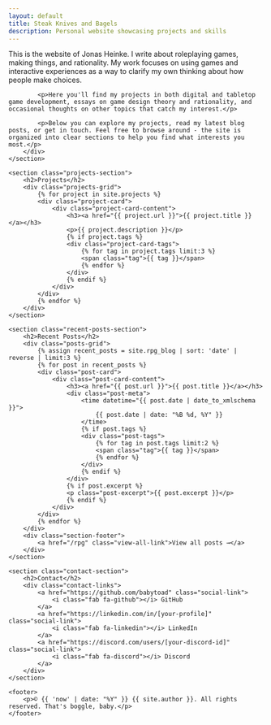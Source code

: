 ```yaml
---
layout: default
title: Steak Knives and Bagels
description: Personal website showcasing projects and skills
---
```


<div class="main-content">
    <section class="intro-section">
        <div class="container">
            <p>This is the website of Jonas Heinke. I write about roleplaying games, making things, and rationality. My work focuses on using games and interactive experiences as a way to clarify my own thinking about how people make choices.</p>
            
            <p>Here you'll find my projects in both digital and tabletop game development, essays on game design theory and rationality, and occasional thoughts on other topics that catch my interest.</p>
            
            <p>Below you can explore my projects, read my latest blog posts, or get in touch. Feel free to browse around - the site is organized into clear sections to help you find what interests you most.</p>
        </div>
    </section>
    
    <section class="projects-section">
        <h2>Projects</h2>
        <div class="projects-grid">
            {% for project in site.projects %}
            <div class="project-card">
                <div class="project-card-content">
                    <h3><a href="{{ project.url }}">{{ project.title }}</a></h3>
                    <p>{{ project.description }}</p>
                    {% if project.tags %}
                    <div class="project-card-tags">
                        {% for tag in project.tags limit:3 %}
                        <span class="tag">{{ tag }}</span>
                        {% endfor %}
                    </div>
                    {% endif %}
                </div>
            </div>
            {% endfor %}
        </div>
    </section>

    <section class="recent-posts-section">
        <h2>Recent Posts</h2>
        <div class="posts-grid">
            {% assign recent_posts = site.rpg_blog | sort: 'date' | reverse | limit:3 %}
            {% for post in recent_posts %}
            <div class="post-card">
                <div class="post-card-content">
                    <h3><a href="{{ post.url }}">{{ post.title }}</a></h3>
                    <div class="post-meta">
                        <time datetime="{{ post.date | date_to_xmlschema }}">
                            {{ post.date | date: "%B %d, %Y" }}
                        </time>
                        {% if post.tags %}
                        <div class="post-tags">
                            {% for tag in post.tags limit:2 %}
                            <span class="tag">{{ tag }}</span>
                            {% endfor %}
                        </div>
                        {% endif %}
                    </div>
                    {% if post.excerpt %}
                    <p class="post-excerpt">{{ post.excerpt }}</p>
                    {% endif %}
                </div>
            </div>
            {% endfor %}
        </div>
        <div class="section-footer">
            <a href="/rpg" class="view-all-link">View all posts →</a>
        </div>
    </section>

    <section class="contact-section">
        <h2>Contact</h2>
        <div class="contact-links">
            <a href="https://github.com/babytoad" class="social-link">
                <i class="fab fa-github"></i> GitHub
            </a>
            <a href="https://linkedin.com/in/[your-profile]" class="social-link">
                <i class="fab fa-linkedin"></i> LinkedIn
            </a>
            <a href="https://discord.com/users/[your-discord-id]" class="social-link">
                <i class="fab fa-discord"></i> Discord
            </a>
        </div>
    </section>

    <footer>
        <p>© {{ 'now' | date: "%Y" }} {{ site.author }}. All rights reserved. That's boggle, baby.</p>
    </footer>
</div> 